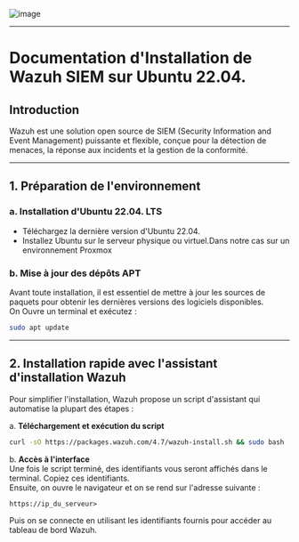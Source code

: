 
![image](https://github.com/user-attachments/assets/5a300f0f-4b45-41de-8357-fb5b87a1dc9b)


---

# Documentation d'Installation de Wazuh SIEM sur Ubuntu 22.04.

## Introduction

Wazuh est une solution open source de SIEM (Security Information and Event Management) puissante et flexible, conçue pour la détection de menaces, la réponse aux incidents et la gestion de la conformité.

---

## 1. Préparation de l'environnement

### a. Installation d'Ubuntu 22.04. LTS

- Téléchargez la dernière version d'Ubuntu 22.04. 
- Installez Ubuntu sur le serveur physique ou virtuel.Dans notre cas sur un environnement Proxmox

### b. Mise à jour des dépôts APT

Avant toute installation, il est essentiel de mettre à jour les sources de paquets pour obtenir les dernières versions des logiciels disponibles.  
On Ouvre un terminal et exécutez :

```bash
sudo apt update
```


---

## 2. Installation rapide avec l'assistant d'installation Wazuh

Pour simplifier l'installation, Wazuh propose un script d'assistant qui automatise la plupart des étapes :

a. **Téléchargement et exécution du script**  
   

   ```bash
   curl -sO https://packages.wazuh.com/4.7/wazuh-install.sh && sudo bash ./wazuh-install.sh -a
   ```

b. **Accès à l'interface**  
   Une fois le script terminé, des identifiants vous seront affichés dans le terminal. Copiez ces identifiants.  
   Ensuite, on ouvre le navigateur et on se rend sur l'adresse suivante :

   ```
   https://ip_du_serveur>
   ```

   Puis on se connecte en utilisant les identifiants fournis pour accéder au tableau de bord Wazuh.
